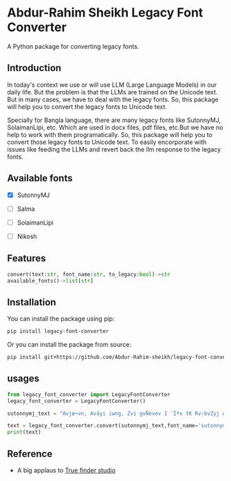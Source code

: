 # Abdur-Rahim Sheikh Legacy Font Converter

A Python package for converting legacy fonts.

## Introduction
In today's context we use or will use LLM (Large Language Models) in our daily life. But the problem is that the LLMs are trained on the Unicode text. But in many cases, we have to deal with the legacy fonts. So, this package will help you to convert the legacy fonts to Unicode text.

Specially for Bangla language, there are many legacy fonts like SutonnyMJ, SolaimanLipi, etc. Which are used in docx files, pdf files, etc.But we have no help to work with them programatically. So, this package will help you to convert those legacy fonts to Unicode text. To easily encorporate with issues like feeding the LLMs and revert back the llm response to the legacy fonts.

## Available fonts
- [x] SutonnyMJ
- [ ] Salma
- [ ] SolaimanLipi
- [ ] Nikosh


## Features
```python
convert(text:str, font_name:str, to_legacy:bool)->str
available_fonts()->list[str]
```
## Installation

You can install the package using pip:

```bash
pip install legacy-font-converter
```

Or you can install the package from source:

```bash
pip install git+https://github.com/Abdur-Rahim-sheikh/legacy-font-converter.git
```

## usages

```python
from legacy_font_converter import LegacyFontConverter
legacy_font_converter = LegacyFontConverter()

sutonnymj_text = "Avjø¬vn, Avãyi iwng, Zvi gvÑevev I ¯Íªx †K Rv›bvZyj wdi`vDm `vb Kiyb, Avgxb|"

text = legacy_font_converter.convert(sutonnymj_text,font_name='sutonnymj', to_legacy=False)
print(text)
```


## Reference
- A big applaus to [True finder studio](https://github.com/truefinderstudio)

